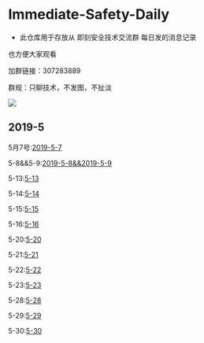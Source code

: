 # Immediate-Safety-Daily #
+ 此仓库用于存放从 即刻安全技术交流群 每日发的消息记录

也方便大家观看

加群链接：307283889

群规：只聊技术，不发图，不扯淡

![](https://s2.ax1x.com/2019/05/07/EyFFB9.jpg)

## 2019-5 ##
5月7号:[2019-5-7](https://github.com/422926799/Immediate-Safety-Daily/blob/master/2019/2019-5-7%E5%AE%89%E5%85%A8%E5%BF%AB%E6%8A%A5.md)

5-8&&5-9:[2019-5-8&&2019-5-9](https://github.com/422926799/Immediate-Safety-Daily/blob/master/2019/2019-5-8and5-9.md)

5-13:[5-13](https://github.com/422926799/Immediate-Safety-Daily/blob/master/2019/2019-5-13%E5%AE%89%E5%85%A8%E5%BF%AB%E6%8A%A5.md)

5-14:[5-14](https://github.com/422926799/Immediate-Safety-Daily/blob/master/2019/2019-5-14%E5%AE%89%E5%85%A8%E5%BF%AB%E6%8A%A5.md)

5-15:[5-15](https://github.com/422926799/Immediate-Safety-Daily/blob/master/2019/2019-5-15%E5%AE%89%E5%85%A8%E5%BF%AB%E6%8A%A5.md)

5-16:[5-16](https://github.com/422926799/Immediate-Safety-Daily/blob/master/2019/2019-5-16%E5%AE%89%E5%85%A8%E5%BF%AB%E6%8A%A5.md)

5-20:[5-20](https://github.com/422926799/Immediate-Safety-Daily/blob/master/2019/2019-5-20%E5%AE%89%E5%85%A8%E5%BF%AB%E6%8A%A5.md)

5-21:[5-21](https://github.com/422926799/Immediate-Safety-Daily/blob/master/2019/2019-5-21%E5%AE%89%E5%85%A8%E5%BF%AB%E6%8A%A5.md)

5-22:[5-22](https://github.com/422926799/Immediate-Safety-Daily/blob/master/2019/2019-5-22%E5%AE%89%E5%85%A8%E5%BF%AB%E6%8A%A5.md)

5-23:[5-23](https://github.com/422926799/Immediate-Safety-Daily/blob/master/2019/2019-5-23%E5%AE%89%E5%85%A8%E5%BF%AB%E6%8A%A5.md)

5-28:[5-28](https://github.com/422926799/Immediate-Safety-Daily/blob/master/2019/2019-5-28%E5%AE%89%E5%85%A8%E5%BF%AB%E6%8A%A5.md)

5-29:[5-29](https://github.com/422926799/Immediate-Safety-Daily/blob/master/2019/2019-5-29%E5%AE%89%E5%85%A8%E5%BF%AB%E6%8A%A5.md)

5-30:[5-30](https://github.com/422926799/Immediate-Safety-Daily/blob/master/2019/2019-5-30%E5%AE%89%E5%85%A8%E5%BF%AB%E6%8A%A5.md)
